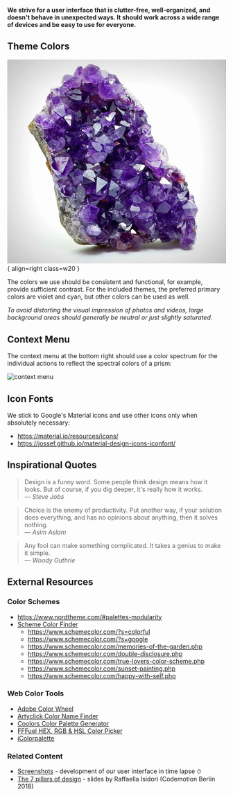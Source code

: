 **We strive for a user interface that is clutter-free, well-organized, and doesn't behave in unexpected ways. It should work across a wide range of devices and be easy to use for everyone.**

## Theme Colors

![Sample](img/violet.jpg){ align=right class=w20 }

The colors we use should be consistent and functional, for example, provide sufficient contrast. For the included themes, the preferred primary colors are violet and cyan, but other colors can be used as well.

*To avoid distorting the visual impression of photos and videos, large background areas should generally be neutral or just slightly saturated.*

## Context Menu

The context menu at the bottom right should use a color spectrum for the individual actions to reflect the spectral colors of a prism:

![context menu](https://dl.photoprism.app/img/docs/wiki/docs/prism-context-menu.jpg)

## Icon Fonts

We stick to Google's Material icons and use other icons only when absolutely necessary:

- https://material.io/resources/icons/
- https://jossef.github.io/material-design-icons-iconfont/

## Inspirational Quotes

> Design is a funny word. Some people think design means how it looks. But of course, if you dig deeper, it's really how it works.<br />— <cite>Steve Jobs</cite>

> Choice is the enemy of productivity. Put another way, if your solution does everything, and has no opinions about anything, then it solves nothing.<br />— <cite>Asim Aslam</cite>

> Any fool can make something complicated. It takes a genius to make it simple.<br />— <cite>Woody Guthrie</cite>

## External Resources

### Color Schemes

- https://www.nordtheme.com/#palettes-modularity
- [Scheme Color Finder](https://www.schemecolor.com/)
    - https://www.schemecolor.com/?s=colorful
    - https://www.schemecolor.com/?s=google
    - https://www.schemecolor.com/memories-of-the-garden.php
    - https://www.schemecolor.com/double-disclosure.php
    - https://www.schemecolor.com/true-lovers-color-scheme.php
    - https://www.schemecolor.com/sunset-painting.php
    - https://www.schemecolor.com/happy-with-self.php

### Web Color Tools

- [Adobe Color Wheel](https://color.adobe.com/create/color-wheel)
- [Artyclick Color Name Finder](https://colors.artyclick.com/color-name-finder/)
- [Coolors Color Palette Generator](https://coolors.co/?ref=63b6e9f24ca115000a992caa)
- [FFFuel HEX, RGB & HSL Color Picker](https://fffuel.co/cccolor/)
- [iColorpalette](https://icolorpalette.com/color)

### Related Content

- [Screenshots](screenshots.md) - development of our user interface in time lapse ⏱
- [The 7 pillars of design](https://dl.photoprism.app/pdf/20181120-The_7_pillars_of_design.pdf) - slides by Raffaella Isidori (Codemotion Berlin 2018)

